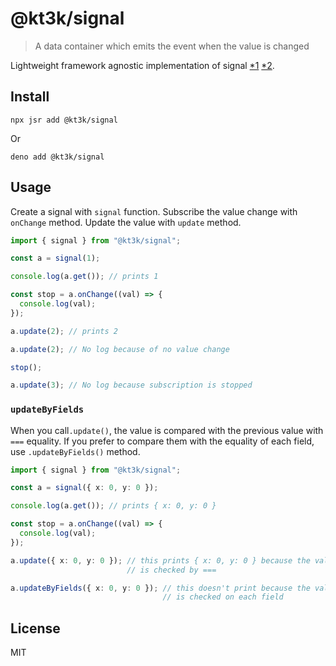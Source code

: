 # @kt3k/signal

> A data container which emits the event when the value is changed

Lightweight framework agnostic implementation of signal
[*1](https://preactjs.com/blog/introducing-signals/)
[*2](https://www.solidjs.com/tutorial/introduction_signals).

## Install

```
npx jsr add @kt3k/signal
```

Or

```
deno add @kt3k/signal
```

## Usage

Create a signal with `signal` function. Subscribe the value change with
`onChange` method. Update the value with `update` method.

```ts
import { signal } from "@kt3k/signal";

const a = signal(1);

console.log(a.get()); // prints 1

const stop = a.onChange((val) => {
  console.log(val);
});

a.update(2); // prints 2

a.update(2); // No log because of no value change

stop();

a.update(3); // No log because subscription is stopped
```

### `updateByFields`

When you call`.update()`, the value is compared with the previous value with
`===` equality. If you prefer to compare them with the equality of each field,
use `.updateByFields()` method.

```ts
import { signal } from "@kt3k/signal";

const a = signal({ x: 0, y: 0 });

console.log(a.get()); // prints { x: 0, y: 0 }

const stop = a.onChange((val) => {
  console.log(val);
});

a.update({ x: 0, y: 0 }); // this prints { x: 0, y: 0 } because the value equality
                          // is checked by ===

a.updateByFields({ x: 0, y: 0 }); // this doesn't print because the value equality
                                  // is checked on each field
```

## License

MIT
